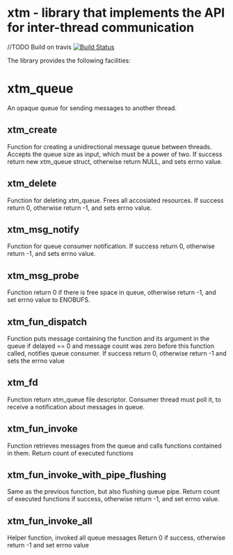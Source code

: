 # xtm - library that implements the API for inter-thread communication

//TODO Build on travis
[![Build Status](https://travis-ci.org/tarantool/small.png?branch=master)](https://travis-ci.org/tarantool/small)

The library provides the following facilities:

# xtm_queue

An opaque queue for sending messages to another thread.

## xtm_create

Function for creating a unidirectional message queue between threads.
Accepts the queue size as input, which must be a power of two.
If success return new xtm_queue struct, otherwise return NULL,
and sets errno value.

## xtm_delete

Function for  deleting xtm_queue. Frees all accosiated resources.
If success return 0, otherwise return -1, and sets errno value.

## xtm_msg_notify

Function for queue consumer notification.
If success return 0, otherwise return -1, and sets errno value.

## xtm_msg_probe

Function return 0 if there is free space in queue, otherwise return -1,
and set errno value to ENOBUFS.

## xtm_fun_dispatch

Function puts message containing the function and its argument in the queue
if delayed == 0 and message count was zero before this function called,
notifies queue consumer.
If success return 0, otherwise return -1 and sets the errno value

## xtm_fd

Function return xtm_queue file descriptor. Consumer thread must poll it,
to receive a notification about messages in queue.

## xtm_fun_invoke

Function retrieves messages from the queue and calls functions contained in them.
Return count of executed functions

## xtm_fun_invoke_with_pipe_flushing

Same as the previous function, but also flushing queue pipe.
Return count of executed functions if success, otherwise return -1, and set
errno value.

## xtm_fun_invoke_all

Helper function, invoked all queue messages
Return 0 if success, otherwise return -1 and set errno value
